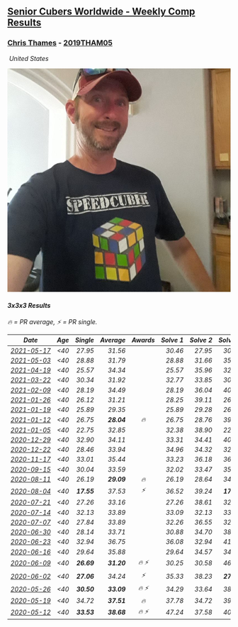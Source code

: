 <style>table {white-space: nowrap;}</style>
<link rel="stylesheet" type="text/css" href="/scw-comp/css/flags.css" />

## [Senior Cubers Worldwide - Weekly Comp Results](/scw-comp/results/)
### [Chris Thames](README.md) - [2019THAM05](https://www.worldcubeassociation.org/persons/2019THAM05?event=333)

<i class="flag flag-US" />&nbsp;United States

![Chris Thames](1606082430.jpg)

#### 3x3x3 Results

<span style="white-space: nowrap;">🔥 = PR average</span>, <span style="white-space: nowrap;">⚡ = PR single</span>.

| Date | Age | Single | Average | Awards | Solve 1 | Solve 2 | Solve 3 | Solve 4 | Solve 5 | Video |
| :--: | :--: | --: | --: | :--: | --: | --: | --: | --: | --: | :-- |
| [2021-05-17](../../results/2021-05-17/333.md) | <40 | 27.95 | 31.56 |  | 30.46 | 27.95 | 30.60 | 33.63 | 38.83 | [Desktop](https://www.facebook.com/events/294093895691078/permalink/298918871875247) / [Mobile](https://m.facebook.com/events/294093895691078?view=permalink&id=298918871875247) |
| [2021-05-03](../../results/2021-05-03/333.md) | <40 | 28.88 | 31.79 |  | 28.88 | 31.66 | 35.77 | 29.83 | 33.87 | [Desktop](https://www.facebook.com/events/2542204919406396/permalink/2550576678569220) / [Mobile](https://m.facebook.com/events/2542204919406396?view=permalink&id=2550576678569220) |
| [2021-04-19](../../results/2021-04-19/333.md) | <40 | 25.57 | 34.34 |  | 25.57 | 35.96 | 32.92 | 34.15 | 39.12 | [Desktop](https://www.facebook.com/events/195346665532379/permalink/198753191858393) / [Mobile](https://m.facebook.com/events/195346665532379?view=permalink&id=198753191858393) |
| [2021-03-22](../../results/2021-03-22/333.md) | <40 | 30.34 | 31.92 |  | 32.77 | 33.85 | 30.52 | 30.34 | 32.46 | [Desktop](https://www.facebook.com/events/802754890451423/permalink/806596666733912) / [Mobile](https://m.facebook.com/events/802754890451423?view=permalink&id=806596666733912) |
| [2021-02-09](../../results/2021-02-09/333.md) | <40 | 28.19 | 34.49 |  | 28.19 | 36.04 | 40.67 | 33.88 | 33.56 | [Desktop](https://www.facebook.com/events/749806039307047/permalink/752716519015999) / [Mobile](https://m.facebook.com/events/749806039307047?view=permalink&id=752716519015999) |
| [2021-01-26](../../results/2021-01-26/333.md) | <40 | 26.12 | 31.21 |  | 28.25 | 39.11 | 26.12 | 33.75 | 31.62 | [Desktop](https://www.facebook.com/events/415506712992555/permalink/418642989345594) / [Mobile](https://m.facebook.com/events/415506712992555?view=permalink&id=418642989345594) |
| [2021-01-19](../../results/2021-01-19/333.md) | <40 | 25.89 | 29.35 |  | 25.89 | 29.28 | 26.20 | 32.56 | 59.01 | [Desktop](https://www.facebook.com/events/259430338941057/permalink/262389515311806) / [Mobile](https://m.facebook.com/events/259430338941057?view=permalink&id=262389515311806) |
| [2021-01-12](../../results/2021-01-12/333.md) | <40 | 26.75 | **28.04** | 🔥 | 26.75 | 28.76 | 39.20 | 27.18 | 28.17 | [Desktop](https://www.facebook.com/events/154842819532367/permalink/156816236001692) / [Mobile](https://m.facebook.com/events/154842819532367?view=permalink&id=156816236001692) |
| [2021-01-05](../../results/2021-01-05/333.md) | <40 | 22.75 | 32.85 |  | 32.38 | 38.90 | 22.75 | 34.28 | 31.89 | [Desktop](https://www.facebook.com/events/237822631087555/permalink/241537227382762) / [Mobile](https://m.facebook.com/events/237822631087555?view=permalink&id=241537227382762) |
| [2020-12-29](../../results/2020-12-29/333.md) | <40 | 32.90 | 34.11 |  | 33.31 | 34.41 | 40.20 | 34.62 | 32.90 | [Desktop](https://www.facebook.com/events/807437066779451/permalink/810078579848633) / [Mobile](https://m.facebook.com/events/807437066779451?view=permalink&id=810078579848633) |
| [2020-12-22](../../results/2020-12-22/333.md) | <40 | 28.46 | 33.94 |  | 34.96 | 34.32 | 32.54 | 35.40 | 28.46 | [Desktop](https://www.facebook.com/events/758481858355136/permalink/762015128001809) / [Mobile](https://m.facebook.com/events/758481858355136?view=permalink&id=762015128001809) |
| [2020-11-17](../../results/2020-11-17/333.md) | <40 | 33.01 | 35.44 |  | 33.23 | 36.18 | 36.90 | 33.01 | 36.92 | [Desktop](https://www.facebook.com/events/770207250227350/permalink/774369143144494) / [Mobile](https://m.facebook.com/events/770207250227350?view=permalink&id=774369143144494) |
| [2020-09-15](../../results/2020-09-15/333.md) | <40 | 30.04 | 33.59 |  | 32.02 | 33.47 | 35.29 | 38.57 | 30.04 | [Desktop](https://www.facebook.com/events/3404368289613252/permalink/3419906958059385) / [Mobile](https://m.facebook.com/events/3404368289613252?view=permalink&id=3419906958059385) |
| [2020-08-11](../../results/2020-08-11/333.md) | <40 | 26.19 | **29.09** | 🔥 | 26.19 | 28.64 | 34.44 | 28.00 | 30.62 | [Desktop](https://www.facebook.com/events/338631130511019/permalink/341925600181572) / [Mobile](https://m.facebook.com/events/338631130511019?view=permalink&id=341925600181572) |
| [2020-08-04](../../results/2020-08-04/333.md) | <40 | **17.55** | 37.53 | ⚡ | 36.52 | 39.24 | **17.55** | 36.82 | 47.25 | [Desktop](https://www.facebook.com/events/748440219235440/permalink/751573282255467) / [Mobile](https://m.facebook.com/events/748440219235440?view=permalink&id=751573282255467) |
| [2020-07-21](../../results/2020-07-21/333.md) | <40 | 27.26 | 33.16 |  | 27.26 | 38.61 | 32.84 | 28.04 | 41.55 | [Desktop](https://www.facebook.com/events/1842039515939197/permalink/1845109382298877) / [Mobile](https://m.facebook.com/events/1842039515939197?view=permalink&id=1845109382298877) |
| [2020-07-14](../../results/2020-07-14/333.md) | <40 | 32.13 | 33.89 |  | 33.09 | 32.13 | 33.03 | 35.56 | 37.61 | [Desktop](https://www.facebook.com/events/1157754364595802/permalink/1159778307726741) / [Mobile](https://m.facebook.com/events/1157754364595802?view=permalink&id=1159778307726741) |
| [2020-07-07](../../results/2020-07-07/333.md) | <40 | 27.84 | 33.89 |  | 32.26 | 36.55 | 32.86 | 27.84 | 42.52 | [Desktop](https://www.facebook.com/events/271667090769235/permalink/272967900639154) / [Mobile](https://m.facebook.com/events/271667090769235?view=permalink&id=272967900639154) |
| [2020-06-30](../../results/2020-06-30/333.md) | <40 | 28.14 | 33.71 |  | 30.88 | 34.70 | 38.63 | 28.14 | 35.56 | [Desktop](https://www.facebook.com/events/679860472562391/permalink/680138615867910) / [Mobile](https://m.facebook.com/events/679860472562391?view=permalink&id=680138615867910) |
| [2020-06-23](../../results/2020-06-23/333.md) | <40 | 32.94 | 36.75 |  | 36.08 | 32.94 | 41.10 | 44.10 | 33.06 | [Desktop](https://www.facebook.com/events/722150235200875/permalink/725028471579718) / [Mobile](https://m.facebook.com/events/722150235200875?view=permalink&id=725028471579718) |
| [2020-06-16](../../results/2020-06-16/333.md) | <40 | 29.64 | 35.88 |  | 29.64 | 34.57 | 34.78 | 53.56 | 38.28 | [Desktop](https://www.facebook.com/events/604103587178706/permalink/607222063533525) / [Mobile](https://m.facebook.com/events/604103587178706?view=permalink&id=607222063533525) |
| [2020-06-09](../../results/2020-06-09/333.md) | <40 | **26.69** | **31.20** | 🔥 ⚡ | 30.25 | 30.58 | 46.47 | **26.69** | 32.77 | [Desktop](https://www.facebook.com/events/903549840109576/permalink/906712713126622) / [Mobile](https://m.facebook.com/events/903549840109576?view=permalink&id=906712713126622) |
| [2020-06-02](../../results/2020-06-02/333.md) | <40 | **27.06** | 34.24 | ⚡ | 35.33 | 38.23 | **27.06** | 50.11 | 29.15 | [Desktop](https://www.facebook.com/events/3373950429496747/permalink/3377870999104690) / [Mobile](https://m.facebook.com/events/3373950429496747?view=permalink&id=3377870999104690) |
| [2020-05-26](../../results/2020-05-26/333.md) | <40 | **30.50** | **33.09** | 🔥 ⚡ | 34.29 | 33.64 | 38.59 | **30.50** | 31.35 | [Desktop](https://www.facebook.com/events/688407551989463/permalink/690336398463245) / [Mobile](https://m.facebook.com/events/688407551989463?view=permalink&id=690336398463245) |
| [2020-05-19](../../results/2020-05-19/333.md) | <40 | 34.72 | **37.51** | 🔥 | 37.78 | 34.72 | 39.78 | 46.74 | 34.97 | [Desktop](https://www.facebook.com/events/1880761498725633/permalink/1883367415131708) / [Mobile](https://m.facebook.com/events/1880761498725633?view=permalink&id=1883367415131708) |
| [2020-05-12](../../results/2020-05-12/333.md) | <40 | **33.53** | **38.68** | 🔥 ⚡ | 47.24 | 37.58 | 40.51 | **33.53** | 37.96 | [Desktop](https://www.facebook.com/events/546188069600739/permalink/548934909326055) / [Mobile](https://m.facebook.com/events/546188069600739?view=permalink&id=548934909326055) |


<!-- Global site tag (gtag.js) - Google Analytics -->
<script async src="https://www.googletagmanager.com/gtag/js?id=UA-86348435-3"></script>
<script>window.dataLayer = window.dataLayer || []; function gtag() {dataLayer.push(arguments);} gtag('js', new Date()); gtag('config', 'UA-86348435-3');</script>
